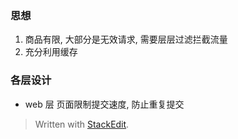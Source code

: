 ### 思想
1. 商品有限, 大部分是无效请求, 需要层层过滤拦截流量
2. 充分利用缓存

### 各层设计
* web 层
页面限制提交速度, 防止重复提交


> Written with [StackEdit](https://stackedit.io/).
<!--stackedit_data:
eyJoaXN0b3J5IjpbMzMyODQ3MTk4XX0=
-->